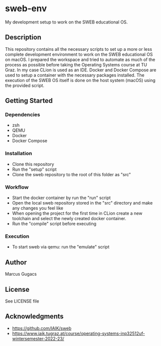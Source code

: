 # sweb-env
My development setup to work on the SWEB educational OS.

## Description
This repository contains all the necessary scripts to set up a more or less complete development environment
to work on the SWEB educational OS on macOS. I prepared the workspace and tried to automate as much of the process as
possible before taking the Operating Systems course at TU Graz. In my case CLion is used as an IDE. Docker and Docker
Compose are used to setup a container with the necessary packages installed. The execution of the SWEB OS itself is
done on the host system (macOS) using the provided script.

## Getting Started
### Dependencies
* zsh
* QEMU
* Docker
* Docker Compose

### Installation
* Clone this repository
* Run the "setup" script
* Clone the sweb repository to the root of this folder as "src"

### Workflow
* Start the docker container by run the "run" script
* Open the local sweb repository stored in the "src" directory and make any changes you feel like
* When opening the project for the first time in CLion create a new toolchain and select the newly created docker container.
* Run the "compile" script before executing

### Execution
* To start sweb via qemu: run the "emulate" script

## Author
Marcus Gugacs

## License
See LICENSE file

## Acknowledgments
* https://github.com/IAIK/sweb
* https://www.iaik.tugraz.at/course/operating-systems-inp32512uf-wintersemester-2022-23/